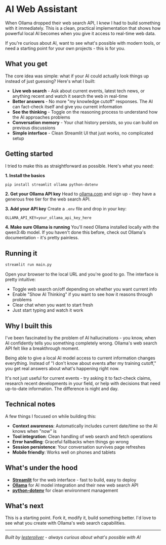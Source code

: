 # AI Web Assistant

When Ollama dropped their web search API, I knew I had to build something with it immediately. This is a clean, practical implementation that shows how powerful local AI becomes when you give it access to real-time web data.

If you're curious about AI, want to see what's possible with modern tools, or need a starting point for your own projects - this is for you.

## What you get

The core idea was simple: what if your AI could actually look things up instead of just guessing? Here's what I built:

- **Live web search** - Ask about current events, latest tech news, or anything recent and watch it search the web in real-time
- **Better answers** - No more "my knowledge cutoff" responses. The AI can fact-check itself and give you current information
- **See the thinking** - Toggle on the reasoning process to understand how the AI approaches problems
- **Conversation memory** - Your chat history persists, so you can build on previous discussions
- **Simple interface** - Clean Streamlit UI that just works, no complicated setup

## Getting started

I tried to make this as straightforward as possible. Here's what you need:

**1. Install the basics**
```bash
pip install streamlit ollama python-dotenv
```

**2. Get your Ollama API key**
Head to [ollama.com](https://ollama.com) and sign up - they have a generous free tier for the web search API.

**3. Add your API key**
Create a `.env` file and drop in your key:
```
OLLAMA_API_KEY=your_ollama_api_key_here
```

**4. Make sure Ollama is running**
You'll need Ollama installed locally with the qwen3:4b model. If you haven't done this before, check out Ollama's documentation - it's pretty painless.

## Running it

```bash
streamlit run main.py
```

Open your browser to the local URL and you're good to go. The interface is pretty intuitive:

- Toggle web search on/off depending on whether you want current info
- Enable "Show AI Thinking" if you want to see how it reasons through problems  
- Clear chat when you want to start fresh
- Just start typing and watch it work

## Why I built this

I've been fascinated by the problem of AI hallucinations - you know, when AI confidently tells you something completely wrong. Ollama's web search API felt like a breakthrough moment.

Being able to give a local AI model access to current information changes everything. Instead of "I don't know about events after my training cutoff," you get real answers about what's happening right now. 

It's not just useful for current events - try asking it to fact-check claims, research recent developments in your field, or help with decisions that need up-to-date information. The difference is night and day.

## Technical notes

A few things I focused on while building this:

- **Context awareness**: Automatically includes current date/time so the AI knows when "now" is
- **Tool integration**: Clean handling of web search and fetch operations
- **Error handling**: Graceful fallbacks when things go wrong
- **Session persistence**: Your conversation survives page refreshes
- **Mobile friendly**: Works well on phones and tablets

## What's under the hood

- **[Streamlit](https://streamlit.io/)** for the web interface - fast to build, easy to deploy
- **[Ollama](https://ollama.ai/)** for AI model integration and their new web search API
- **[python-dotenv](https://pypi.org/project/python-dotenv/)** for clean environment management

## What's next

This is a starting point. Fork it, modify it, build something better. I'd love to see what you create with Ollama's web search capabilities.

---

*Built by [lesteroliver](https://www.linkedin.com/in/lesteroliver/) - always curious about what's possible with AI*
